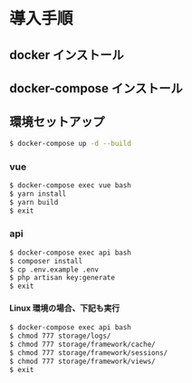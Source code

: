 # 導入手順

## docker インストール

## docker-compose インストール

## 環境セットアップ
```bash
$ docker-compose up -d --build
```

### vue
```bash
$ docker-compose exec vue bash
$ yarn install
$ yarn build
$ exit
```

### api
```bash
$ docker-compose exec api bash
$ composer install
$ cp .env.example .env
$ php artisan key:generate
$ exit
```

#### Linux 環境の場合、下記も実行
```bash
$ docker-compose exec api bash
$ chmod 777 storage/logs/
$ chmod 777 storage/framework/cache/
$ chmod 777 storage/framework/sessions/
$ chmod 777 storage/framework/views/
$ exit
```

